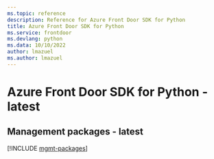 ```yaml
---
ms.topic: reference
description: Reference for Azure Front Door SDK for Python
title: Azure Front Door SDK for Python
ms.service: frontdoor
ms.devlang: python
ms.data: 10/10/2022
author: lmazuel
ms.author: lmazuel
---
```

# Azure Front Door SDK for Python - latest

## Management packages - latest
[!INCLUDE [mgmt-packages](front-door-mgmt-index.md)]